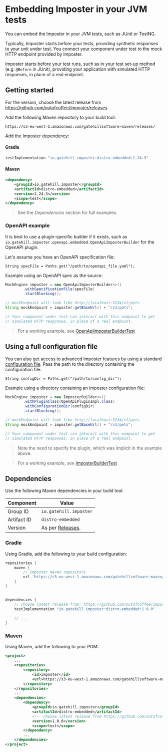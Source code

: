 Embedding Imposter in your JVM tests
====================================

You can embed the Imposter in your JVM tests, such as JUnit or TestNG.

Typically, Imposter starts before your tests, providing synthetic responses to your unit under test. You connect your component under test to the mock HTTP endpoint provided by Imposter.

Imposter starts before your test runs, such as in your test set-up method (e.g. `@Before` in JUnit), providing your application with simulated HTTP responses, in place of a real endpoint.

## Getting started

For the version, choose the latest release from https://github.com/outofcoffee/imposter/releases

Add the following Maven repository to your build tool:

    https://s3-eu-west-1.amazonaws.com/gatehillsoftware-maven/releases/

Add the Imposter dependency:

#### Gradle

```groovy
testImplementation "io.gatehill.imposter:distro-embedded:1.24.3"
```

#### Maven

```xml
<dependency>
    <groupId>io.gatehill.imposter</groupId>
    <artifactId>distro-embedded</artifactId>
    <version>1.24.3</version>
    <scope>test</scope>
</dependency>
```

> See the _Dependencies_ section for full examples.

### OpenAPI example

It is best to use a plugin-specific builder if it exists, such as `io.gatehill.imposter.openapi.embedded.OpenApiImposterBuilder` for the OpenAPI plugin.

Let's assume you have an OpenAPI specification file:

    String specFile = Paths.get("/path/to/openapi_file.yaml");

Example using an OpenAPI spec as the source:

```java
MockEngine imposter = new OpenApiImposterBuilder<>()
        .withSpecificationFile(specFile)
        .startBlocking();

// mockEndpoint will look like http://localhost:5234/v1/pets
String mockEndpoint = imposter.getBaseUrl() + "/v1/pets";

// Your component under test can interact with this endpoint to get
// simulated HTTP responses, in place of a real endpoint.
```

> For a working example, see [OpenApiImposterBuilderTest](https://github.com/outofcoffee/imposter/blob/master/distro/embedded/src/test/java/io/gatehill/imposter/embedded/OpenApiImposterBuilderTest.java)

## Using a full configuration file

You can also get access to advanced Imposter features by using a standard [configuration file](./configuration.md). Pass the path to the directory containing the configuration file:

    String configDir = Paths.get("/path/to/config_dir");

Example using a directory containing an Imposter configuration file:

```java
MockEngine imposter = new ImposterBuilder<>()
        .withPluginClass(OpenApiPluginImpl.class)
        .withConfigurationDir(configDir)
        .startBlocking();

// mockEndpoint will look like http://localhost:5234/v1/pets
String mockEndpoint = imposter.getBaseUrl() + "/v1/pets";

// Your component under test can interact with this endpoint to get
// simulated HTTP responses, in place of a real endpoint.
```

> Note the need to specify the plugin, which was implicit in the example above.

> For a working example, see [ImposterBuilderTest](https://github.com/outofcoffee/imposter/blob/master/distro/embedded/src/test/java/io/gatehill/imposter/embedded/ImposterBuilderTest.java)

## Dependencies

Use the following Maven dependencies in your build tool:

| Component       | Value                                                                |
|-----------------|----------------------------------------------------------------------|
| Group ID        | `io.gatehill.imposter`                                               |
| Artifact ID     | `distro-embedded`                                                    |
| Version         | As per [Releases](https://github.com/outofcoffee/imposter/releases). |

### Gradle

Using Gradle, add the following to your build configuration:

```groovy
repositories {
    maven {
        // imposter maven repository
        url 'https://s3-eu-west-1.amazonaws.com/gatehillsoftware-maven/releases/'
    }
}


dependencies {
    // choose latest release from: https://github.com/outofcoffee/imposter/releases
    testImplementation "io.gatehill.imposter:distro-embedded:1.0.0"
    
    // ...
}
```

### Maven

Using Maven, add the following to your POM:

```xml
<project>
    ...
    <repositories>
        <repository>
            <id>imposter</id>
            <url>https://s3-eu-west-1.amazonaws.com/gatehillsoftware-maven/releases</url>
        </repository>
    </repositories>
    ...
    <dependencies>
        <dependency>
            <groupId>io.gatehill.imposter</groupId>
            <artifactId>distro-embedded</artifactId>
            <!-- choose latest release from https://github.com/outofcoffee/imposter/releases -->
            <version>1.0.0</version>
            <scope>test</scope>
        </dependency>
        ...
    </dependencies>
</project>
```
